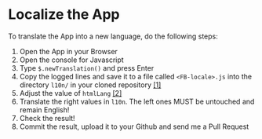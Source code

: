 Localize the App
================

To translate the App into a new language, do the following steps:<br />
1. Open the App in your Browser<br />
2. Open the console for Javascript<br />
3. Type ```$.newTranslation()``` and press Enter<br />
4. Copy the logged lines and save it to a file called `<FB-locale>.js` into the directory `l10n/` in your cloned repository [[1]](https://www.facebook.com/translations/FacebookLocales.xml)<br />
5. Adjust the value of `htmlLang` [[2]](http://en.wikipedia.org/wiki/List_of_ISO_639-1_codes)<br />
6. Translate the right values in `l10n`. The left ones MUST be untouched and remain English!<br />
7. Check the result!<br />
8. Commit the result, upload it to your Github and send me a Pull Request